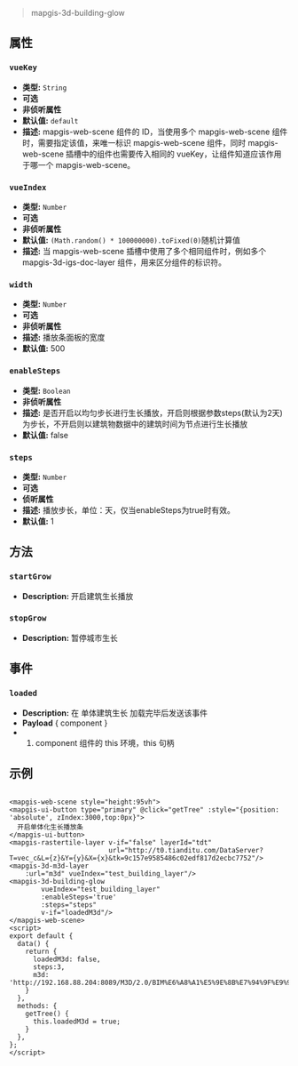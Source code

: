 > mapgis-3d-building-glow

## 属性

### `vueKey`

- **类型:** `String`
- **可选**
- **非侦听属性**
- **默认值:** `default`
- **描述:** mapgis-web-scene 组件的 ID，当使用多个 mapgis-web-scene 组件时，需要指定该值，来唯一标识 mapgis-web-scene 组件，同时 mapgis-web-scene
  插槽中的组件也需要传入相同的 vueKey，让组件知道应该作用于哪一个 mapgis-web-scene。

### `vueIndex`

- **类型:** `Number`
- **可选**
- **非侦听属性**
- **默认值:** `(Math.random() * 100000000).toFixed(0)`随机计算值
- **描述:** 当 mapgis-web-scene 插槽中使用了多个相同组件时，例如多个 mapgis-3d-igs-doc-layer 组件，用来区分组件的标识符。

### `width`

- **类型:** `Number`
- **可选**
- **非侦听属性**
- **描述:** 播放条面板的宽度
- **默认值:** 500

### `enableSteps`

- **类型:** `Boolean`
- **非侦听属性**
- **描述:** 是否开启以均匀步长进行生长播放，开启则根据参数steps(默认为2天)为步长，不开启则以建筑物数据中的建筑时间为节点进行生长播放
- **默认值:** false

### `steps`

- **类型:** `Number`
- **可选**
- **侦听属性**
- **描述:** 播放步长，单位：天，仅当enableSteps为true时有效。
- **默认值:** 1

## 方法

### `startGrow`

- **Description:** 开启建筑生长播放

### `stopGrow`

- **Description:** 暂停城市生长

## 事件

### `loaded`

- **Description:** 在 单体建筑生长 加载完毕后发送该事件
- **Payload** { component }
-
    1. component 组件的 this 环境，this 句柄

## 示例

```vue

<mapgis-web-scene style="height:95vh">
<mapgis-ui-button type="primary" @click="getTree" :style="{position: 'absolute', zIndex:3000,top:0px}">
  开启单体化生长播放条
</mapgis-ui-button>
<mapgis-rastertile-layer v-if="false" layerId="tdt"
                         url="http://t0.tianditu.com/DataServer?T=vec_c&L={z}&Y={y}&X={x}&tk=9c157e9585486c02edf817d2ecbc7752"/>
<mapgis-3d-m3d-layer
    :url="m3d" vueIndex="test_building_layer"/>
<mapgis-3d-building-glow 
        vueIndex="test_building_layer"
        :enableSteps='true'
        :steps="steps"
        v-if="loadedM3d"/>
</mapgis-web-scene>
<script>
export default {
  data() {
    return {
      loadedM3d: false,
      steps:3,
      m3d: 'http://192.168.88.204:8089/M3D/2.0/BIM%E6%A8%A1%E5%9E%8B%E7%94%9F%E9%95%BFtime/BIM%E6%A8%A1%E5%9E%8B%E7%94%9F%E9%95%BFtime.mcj'
    }
  },
  methods: {
    getTree() {
      this.loadedM3d = true;
    }
  },
};
</script>
```
